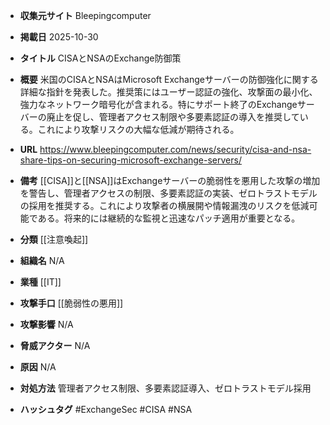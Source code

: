 - **収集元サイト**
Bleepingcomputer

- **掲載日**
2025-10-30

- **タイトル**
CISAとNSAのExchange防御策

- **概要**
米国のCISAとNSAはMicrosoft Exchangeサーバーの防御強化に関する詳細な指針を発表した。推奨策にはユーザー認証の強化、攻撃面の最小化、強力なネットワーク暗号化が含まれる。特にサポート終了のExchangeサーバーの廃止を促し、管理者アクセス制限や多要素認証の導入を推奨している。これにより攻撃リスクの大幅な低減が期待される。

- **URL**
https://www.bleepingcomputer.com/news/security/cisa-and-nsa-share-tips-on-securing-microsoft-exchange-servers/

- **備考**
[[CISA]]と[[NSA]]はExchangeサーバーの脆弱性を悪用した攻撃の増加を警告し、管理者アクセスの制限、多要素認証の実装、ゼロトラストモデルの採用を推奨する。これにより攻撃者の横展開や情報漏洩のリスクを低減可能である。将来的には継続的な監視と迅速なパッチ適用が重要となる。

- **分類**
[[注意喚起]]

- **組織名**
N/A

- **業種**
[[IT]]

- **攻撃手口**
[[脆弱性の悪用]]

- **攻撃影響**
N/A

- **脅威アクター**
N/A

- **原因**
N/A

- **対処方法**
管理者アクセス制限、多要素認証導入、ゼロトラストモデル採用

- **ハッシュタグ**
#ExchangeSec #CISA #NSA
